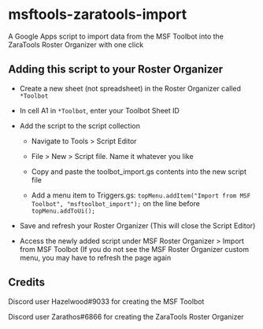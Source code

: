# msftools-zaratools-import
A Google Apps script to import data from the MSF Toolbot into the ZaraTools Roster Organizer with one click

## Adding this script to your Roster Organizer

- Create a new sheet (not spreadsheet) in the Roster Organizer called `*Toolbot`

- In cell A1 in `*Toolbot`, enter your Toolbot Sheet ID

- Add the script to the script collection

  - Navigate to Tools > Script Editor
  
  - File > New > Script file. Name it whatever you like
  
  - Copy and paste the toolbot_import.gs contents into the new script file
  
  - Add a menu item to Triggers.gs: `topMenu.addItem("Import from MSF Toolbot", "msftoolbot_import");` on the line before `topMenu.addToUi();`
  
- Save and refresh your Roster Organizer (This will close the Script Editor)

- Access the newly added script under MSF Roster Organizer > Import from MSF Toolbot (If you do not see the MSF Roster Organizer custom menu, you may have to refresh the page again

## Credits

Discord user Hazelwood#9033 for creating the MSF Toolbot

Discord user Zarathos#6866 for creating the ZaraTools Roster Organizer
